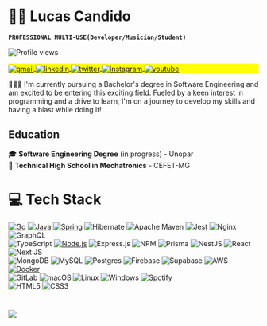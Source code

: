 # 🏄‍♂️ Lucas Candido

**`PROFESSIONAL MULTI-USE(Developer/Musician/Student)`**

<p align="left"> <img src="https://komarev.com/ghpvc/?username=C4ndid0&color=yellow" alt="Profile views" /> </p>



<p align="left" style="background:yellow">
   <a href="mailto:avnserver@gmail.com" target="_blank">
 <img align="center" src="https://img.shields.io/badge/-avnserver@gmail.com-05122A?style=flat&logo=Gmail" alt="gmail"/>
</a>
  <a href="https://linkedin.com/in/lucas-bcandido" target="_blank">
  <img align="center" src="https://img.shields.io/badge/-lucascandido-05122A?style=flat&logo=linkedin" alt="linkedin"/>
</a>
<a href="https://twitter.com/no_candido" target="_blank">
  <img align="center" src="https://img.shields.io/badge/-no_candido-05122A?style=flat&logo=twitter" alt="twitter"/>  
</a>
<a href="https://instagram.com/lucasb_candido" target="_blank">
 <img align="center" src="https://img.shields.io/badge/-lucasb_candido-05122A?style=flat&logo=instagram" alt="instagram"/>
</a>
<a href="https://youtube.com/@lLucasCandido" target="_blank">
 <img align="center" src="https://img.shields.io/badge/-lLucasCandido-05122A?style=flat&logo=youtube" alt="youtube"/>
</a>
 
</p>


🧗🏼‍♂️ I'm currently pursuing a Bachelor's degree in Software Engineering and am excited to be entering this exciting field. Fueled by a keen interest in programming and a drive to learn, I'm on a journey to develop my skills and having a blast while doing it!
## Education

🎓 **Software Engineering Degree** (in progress) - Unopar <br/>
🏫 **Technical High School in Mechatronics** - CEFET-MG

# 💻 Tech Stack

[![Go](https://img.shields.io/badge/Go-00ADD8?style=for-the-badge&logo=go&logoColor=white)](#)
[![Java](https://img.shields.io/badge/Java-ED8B00?style=for-the-badge&logo=java&logoColor=white)](#)
[![Spring](https://img.shields.io/badge/Spring-6DB33F?style=for-the-badge&logo=spring&logoColor=white)](#)
![Hibernate](https://img.shields.io/badge/Hibernate-59666C?style=for-the-badge&logo=Hibernate&logoColor=white)
![Apache Maven](https://img.shields.io/badge/Apache%20Maven-C71A36?style=for-the-badge&logo=Apache%20Maven&logoColor=white)
![Jest](https://img.shields.io/badge/-jest-%23C21325?style=for-the-badge&logo=jest&logoColor=white)
![Nginx](https://img.shields.io/badge/nginx-%23009639.svg?style=for-the-badge&logo=nginx&logoColor=white)
![GraphQL](https://img.shields.io/badge/-GraphQL-E10098?style=for-the-badge&logo=graphql&logoColor=white)<br/>
![TypeScript](https://img.shields.io/badge/typescript-%23007ACC.svg?style=for-the-badge&logo=typescript&logoColor=white)
[![Node.js](https://img.shields.io/badge/Node.js-339933?style=for-the-badge&logo=node.js&logoColor=white)](#)
![Express.js](https://img.shields.io/badge/express.js-%23404d59.svg?style=for-the-badge&logo=express&logoColor=%2361DAFB)
![NPM](https://img.shields.io/badge/NPM-%23CB3837.svg?style=for-the-badge&logo=npm&logoColor=white)
![Prisma](https://img.shields.io/badge/Prisma-3982CE?style=for-the-badge&logo=Prisma&logoColor=white)
![NestJS](https://img.shields.io/badge/nestjs-%23E0234E.svg?style=for-the-badge&logo=nestjs&logoColor=white)
![React](https://img.shields.io/badge/react-%2320232a.svg?style=for-the-badge&logo=react&logoColor=%2361DAFB)
![Next JS](https://img.shields.io/badge/Next-black?style=for-the-badge&logo=next.js&logoColor=white)<br/>
![MongoDB](https://img.shields.io/badge/MongoDB-%234ea94b.svg?style=for-the-badge&logo=mongodb&logoColor=white)
![MySQL](https://img.shields.io/badge/mysql-4479A1.svg?style=for-the-badge&logo=mysql&logoColor=white)
![Postgres](https://img.shields.io/badge/postgres-%23316192.svg?style=for-the-badge&logo=postgresql&logoColor=white)
![Firebase](https://img.shields.io/badge/firebase-a08021?style=for-the-badge&logo=firebase&logoColor=ffcd34)
![Supabase](https://img.shields.io/badge/Supabase-3ECF8E?style=for-the-badge&logo=supabase&logoColor=white)
![AWS](https://img.shields.io/badge/AWS-%23FF9900.svg?style=for-the-badge&logo=amazon-aws&logoColor=white)
[![Docker](https://img.shields.io/badge/Docker-2496ED?style=for-the-badge&logo=docker&logoColor=white)](#)<br/>
![GitLab](https://img.shields.io/badge/gitlab-%23181717.svg?style=for-the-badge&logo=gitlab&logoColor=white)
![macOS](https://img.shields.io/badge/mac%20os-000000?style=for-the-badge&logo=macos&logoColor=F0F0F0)
![Linux](https://img.shields.io/badge/Linux-FCC624?style=for-the-badge&logo=linux&logoColor=black)
![Windows](https://img.shields.io/badge/Windows-0078D6?style=for-the-badge&logo=windows&logoColor=white)
![Spotify](https://img.shields.io/badge/Spotify-1ED760?style=for-the-badge&logo=spotify&logoColor=white)<br/>
![HTML5](https://img.shields.io/badge/html5-%23E34F26.svg?style=for-the-badge&logo=html5&logoColor=white)
![CSS3](https://img.shields.io/badge/css3-%231572B6.svg?style=for-the-badge&logo=css3&logoColor=white)

#
<!-- GitHub stats from https://github.com/anuraghazra/github-readme-stats -->
![](https://github-readme-stats.vercel.app/api?username=C4ndid0&theme=calm_pink&hide_border=false&include_all_commits=true&count_private=true)<br/>




